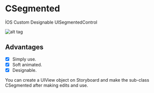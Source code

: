 # CSegmented
İOS Custom Designable UISegmentedControl

![alt tag](https://user-images.githubusercontent.com/16580898/29485590-f89cd036-84dc-11e7-845f-884307668af5.png)

## Advantages
- [X] Simply use.
- [X] Soft animated.
- [X] Designable.

You can create a UIView object on Storyboard and make the sub-class CSegmented after making edits and use.


